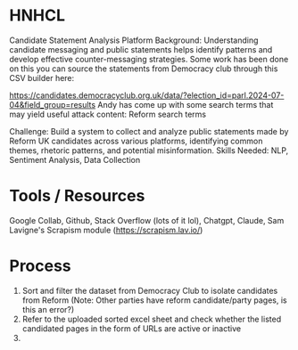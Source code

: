 # HNHCL

Candidate Statement Analysis Platform
Background: Understanding candidate messaging and public statements helps identify patterns and develop effective counter-messaging strategies. Some work has been done on this you can source the statements from Democracy club through this CSV builder here: 

https://candidates.democracyclub.org.uk/data/?election_id=parl.2024-07-04&field_group=results 
Andy has come up with some search terms that may yield useful attack content: Reform search terms 

Challenge: Build a system to collect and analyze public statements made by Reform UK candidates across various platforms, identifying common themes, rhetoric patterns, and potential misinformation. 
Skills Needed: NLP, Sentiment Analysis, Data Collection

# Tools / Resources 
Google Collab, Github, Stack Overflow (lots of it lol), Chatgpt, Claude, Sam Lavigne's Scrapism module (https://scrapism.lav.io/) 


# Process
1. Sort and filter the dataset from Democracy Club to isolate candidates from Reform (Note: Other parties have reform candidate/party pages, is this an error?)
2. Refer to the uploaded sorted excel sheet and check whether the listed candidated pages in the form of URLs are active or inactive
3. 
